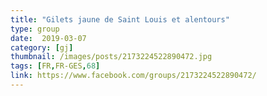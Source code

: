 ```yaml
---
title: "Gilets jaune de Saint Louis et alentours"
type: group
date:  2019-03-07
category: [gj]
thumbnail: /images/posts/2173224522890472.jpg
tags: [FR,FR-GES,68]
link: https://www.facebook.com/groups/2173224522890472/
---
```

